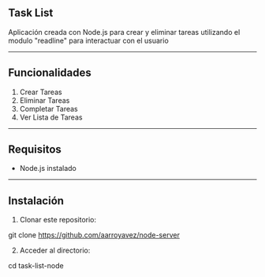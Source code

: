 ## Task  List ##

Aplicación creada con Node.js para crear y eliminar tareas utilizando el modulo "readline" para interactuar con el usuario

---

## Funcionalidades 

1. Crear Tareas
2. Eliminar Tareas
3. Completar Tareas
4. Ver Lista de Tareas

---

## Requisitos 

- Node.js instalado

---

## Instalación

1. Clonar este repositorio:

git clone <https://github.com/aarroyavez/node-server>

2. Acceder al directorio:

cd task-list-node



